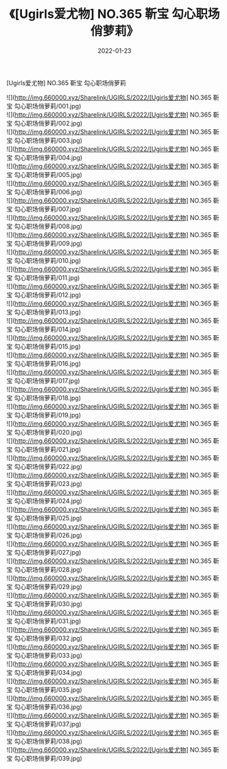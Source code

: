 ﻿---
layout: post
title:  《[Ugirls爱尤物] NO.365 靳宝 勾心职场俏萝莉》
date:   2022-01-23
img: http://img.660000.xyz/Sharelink/UGIRLS/2022/[Ugirls爱尤物] NO.365 靳宝 勾心职场俏萝莉/000.jpg
categories: [美女, 清纯, 唯美]
---

[Ugirls爱尤物] NO.365 靳宝 勾心职场俏萝莉

 ![](http://img.660000.xyz/Sharelink/UGIRLS/2022/[Ugirls爱尤物] NO.365 靳宝 勾心职场俏萝莉/001.jpg) <br>![](http://img.660000.xyz/Sharelink/UGIRLS/2022/[Ugirls爱尤物] NO.365 靳宝 勾心职场俏萝莉/002.jpg) <br>![](http://img.660000.xyz/Sharelink/UGIRLS/2022/[Ugirls爱尤物] NO.365 靳宝 勾心职场俏萝莉/003.jpg) <br>![](http://img.660000.xyz/Sharelink/UGIRLS/2022/[Ugirls爱尤物] NO.365 靳宝 勾心职场俏萝莉/004.jpg) <br>![](http://img.660000.xyz/Sharelink/UGIRLS/2022/[Ugirls爱尤物] NO.365 靳宝 勾心职场俏萝莉/005.jpg) <br>![](http://img.660000.xyz/Sharelink/UGIRLS/2022/[Ugirls爱尤物] NO.365 靳宝 勾心职场俏萝莉/006.jpg) <br>![](http://img.660000.xyz/Sharelink/UGIRLS/2022/[Ugirls爱尤物] NO.365 靳宝 勾心职场俏萝莉/007.jpg) <br>![](http://img.660000.xyz/Sharelink/UGIRLS/2022/[Ugirls爱尤物] NO.365 靳宝 勾心职场俏萝莉/008.jpg) <br>![](http://img.660000.xyz/Sharelink/UGIRLS/2022/[Ugirls爱尤物] NO.365 靳宝 勾心职场俏萝莉/009.jpg) <br>![](http://img.660000.xyz/Sharelink/UGIRLS/2022/[Ugirls爱尤物] NO.365 靳宝 勾心职场俏萝莉/010.jpg) <br>![](http://img.660000.xyz/Sharelink/UGIRLS/2022/[Ugirls爱尤物] NO.365 靳宝 勾心职场俏萝莉/011.jpg) <br>![](http://img.660000.xyz/Sharelink/UGIRLS/2022/[Ugirls爱尤物] NO.365 靳宝 勾心职场俏萝莉/012.jpg) <br>![](http://img.660000.xyz/Sharelink/UGIRLS/2022/[Ugirls爱尤物] NO.365 靳宝 勾心职场俏萝莉/013.jpg) <br>![](http://img.660000.xyz/Sharelink/UGIRLS/2022/[Ugirls爱尤物] NO.365 靳宝 勾心职场俏萝莉/014.jpg) <br>![](http://img.660000.xyz/Sharelink/UGIRLS/2022/[Ugirls爱尤物] NO.365 靳宝 勾心职场俏萝莉/015.jpg) <br>![](http://img.660000.xyz/Sharelink/UGIRLS/2022/[Ugirls爱尤物] NO.365 靳宝 勾心职场俏萝莉/016.jpg) <br>![](http://img.660000.xyz/Sharelink/UGIRLS/2022/[Ugirls爱尤物] NO.365 靳宝 勾心职场俏萝莉/017.jpg) <br>![](http://img.660000.xyz/Sharelink/UGIRLS/2022/[Ugirls爱尤物] NO.365 靳宝 勾心职场俏萝莉/018.jpg) <br>![](http://img.660000.xyz/Sharelink/UGIRLS/2022/[Ugirls爱尤物] NO.365 靳宝 勾心职场俏萝莉/019.jpg) <br>![](http://img.660000.xyz/Sharelink/UGIRLS/2022/[Ugirls爱尤物] NO.365 靳宝 勾心职场俏萝莉/020.jpg) <br>![](http://img.660000.xyz/Sharelink/UGIRLS/2022/[Ugirls爱尤物] NO.365 靳宝 勾心职场俏萝莉/021.jpg) <br>![](http://img.660000.xyz/Sharelink/UGIRLS/2022/[Ugirls爱尤物] NO.365 靳宝 勾心职场俏萝莉/022.jpg) <br>![](http://img.660000.xyz/Sharelink/UGIRLS/2022/[Ugirls爱尤物] NO.365 靳宝 勾心职场俏萝莉/023.jpg) <br>![](http://img.660000.xyz/Sharelink/UGIRLS/2022/[Ugirls爱尤物] NO.365 靳宝 勾心职场俏萝莉/024.jpg) <br>![](http://img.660000.xyz/Sharelink/UGIRLS/2022/[Ugirls爱尤物] NO.365 靳宝 勾心职场俏萝莉/025.jpg) <br>![](http://img.660000.xyz/Sharelink/UGIRLS/2022/[Ugirls爱尤物] NO.365 靳宝 勾心职场俏萝莉/026.jpg) <br>![](http://img.660000.xyz/Sharelink/UGIRLS/2022/[Ugirls爱尤物] NO.365 靳宝 勾心职场俏萝莉/027.jpg) <br>![](http://img.660000.xyz/Sharelink/UGIRLS/2022/[Ugirls爱尤物] NO.365 靳宝 勾心职场俏萝莉/028.jpg) <br>![](http://img.660000.xyz/Sharelink/UGIRLS/2022/[Ugirls爱尤物] NO.365 靳宝 勾心职场俏萝莉/029.jpg) <br>![](http://img.660000.xyz/Sharelink/UGIRLS/2022/[Ugirls爱尤物] NO.365 靳宝 勾心职场俏萝莉/030.jpg) <br>![](http://img.660000.xyz/Sharelink/UGIRLS/2022/[Ugirls爱尤物] NO.365 靳宝 勾心职场俏萝莉/031.jpg) <br>![](http://img.660000.xyz/Sharelink/UGIRLS/2022/[Ugirls爱尤物] NO.365 靳宝 勾心职场俏萝莉/032.jpg) <br>![](http://img.660000.xyz/Sharelink/UGIRLS/2022/[Ugirls爱尤物] NO.365 靳宝 勾心职场俏萝莉/033.jpg) <br>![](http://img.660000.xyz/Sharelink/UGIRLS/2022/[Ugirls爱尤物] NO.365 靳宝 勾心职场俏萝莉/034.jpg) <br>![](http://img.660000.xyz/Sharelink/UGIRLS/2022/[Ugirls爱尤物] NO.365 靳宝 勾心职场俏萝莉/035.jpg) <br>![](http://img.660000.xyz/Sharelink/UGIRLS/2022/[Ugirls爱尤物] NO.365 靳宝 勾心职场俏萝莉/036.jpg) <br>![](http://img.660000.xyz/Sharelink/UGIRLS/2022/[Ugirls爱尤物] NO.365 靳宝 勾心职场俏萝莉/037.jpg) <br>![](http://img.660000.xyz/Sharelink/UGIRLS/2022/[Ugirls爱尤物] NO.365 靳宝 勾心职场俏萝莉/038.jpg) <br>![](http://img.660000.xyz/Sharelink/UGIRLS/2022/[Ugirls爱尤物] NO.365 靳宝 勾心职场俏萝莉/039.jpg) <br>